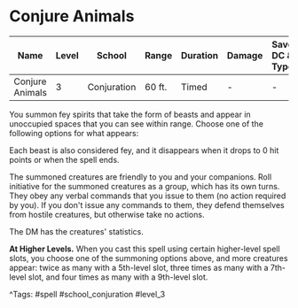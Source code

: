 # Conjure Animals

| Name | Level | School | Range | Duration | Damage | Save DC & Type |
|------|-------|--------|-------|----------|--------|----------------|
| Conjure Animals | 3 | Conjuration | 60 ft. | Timed | - | - |

You summon fey spirits that take the form of beasts and appear in unoccupied spaces that you can see within range. Choose one of the following options for what appears:

Each beast is also considered fey, and it disappears when it drops to 0 hit points or when the spell ends.

The summoned creatures are friendly to you and your companions. Roll initiative for the summoned creatures as a group, which has its own turns. They obey any verbal commands that you issue to them (no action required by you). If you don't issue any commands to them, they defend themselves from hostile creatures, but otherwise take no actions.

The DM has the creatures' statistics.

**At Higher Levels.** When you cast this spell using certain higher-level spell slots, you choose one of the summoning options above, and more creatures appear: twice as many with a 5th-level slot, three times as many with a 7th-level slot, and four times as many with a 9th-level slot.

^Tags: #spell #school_conjuration #level_3